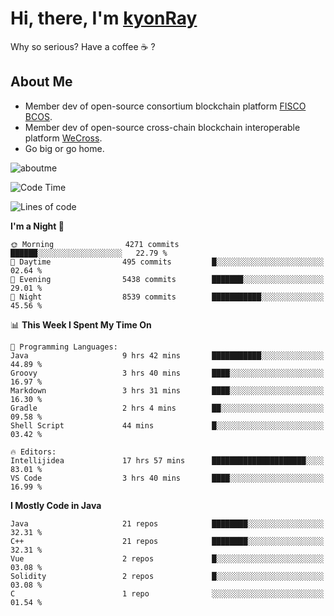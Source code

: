 # Hi, there, I'm [kyonRay](https://kyonRay.github.io)

Why so serious? Have a coffee ☕️ ?

## About Me

- Member dev of open-source consortium blockchain platform [FISCO BCOS](https://github.com/FISCO-BCOS).
- Member dev of open-source cross-chain blockchain interoperable platform [WeCross](https://github.com/WeBankBlockchain/WeCross).
- Go big or go home.

![aboutme](https://github-readme-stats.vercel.app/api?username=kyonRay&count_private=true&show_icons=true)

<!-- ![top-langs](https://github-readme-stats.vercel.app/api/top-langs/?username=kyonRay&layout=compact&hide=shell,html) -->

<!--START_SECTION:waka-->
![Code Time](http://img.shields.io/badge/Code%20Time-309%20hrs%2044%20mins-blue)

![Lines of code](https://img.shields.io/badge/From%20Hello%20World%20I%27ve%20Written-13.8%20million%20lines%20of%20code-blue)

**I'm a Night 🦉** 

```text
🌞 Morning                4271 commits        ██████░░░░░░░░░░░░░░░░░░░   22.79 % 
🌆 Daytime                495 commits         █░░░░░░░░░░░░░░░░░░░░░░░░   02.64 % 
🌃 Evening                5438 commits        ███████░░░░░░░░░░░░░░░░░░   29.01 % 
🌙 Night                  8539 commits        ███████████░░░░░░░░░░░░░░   45.56 % 
```


📊 **This Week I Spent My Time On** 

```text
💬 Programming Languages: 
Java                     9 hrs 42 mins       ███████████░░░░░░░░░░░░░░   44.89 % 
Groovy                   3 hrs 40 mins       ████░░░░░░░░░░░░░░░░░░░░░   16.97 % 
Markdown                 3 hrs 31 mins       ████░░░░░░░░░░░░░░░░░░░░░   16.30 % 
Gradle                   2 hrs 4 mins        ██░░░░░░░░░░░░░░░░░░░░░░░   09.58 % 
Shell Script             44 mins             █░░░░░░░░░░░░░░░░░░░░░░░░   03.42 % 

🔥 Editors: 
Intellijidea             17 hrs 57 mins      █████████████████████░░░░   83.01 % 
VS Code                  3 hrs 40 mins       ████░░░░░░░░░░░░░░░░░░░░░   16.99 % 
```

**I Mostly Code in Java** 

```text
Java                     21 repos            ████████░░░░░░░░░░░░░░░░░   32.31 % 
C++                      21 repos            ████████░░░░░░░░░░░░░░░░░   32.31 % 
Vue                      2 repos             █░░░░░░░░░░░░░░░░░░░░░░░░   03.08 % 
Solidity                 2 repos             █░░░░░░░░░░░░░░░░░░░░░░░░   03.08 % 
C                        1 repo              ░░░░░░░░░░░░░░░░░░░░░░░░░   01.54 % 
```




<!--END_SECTION:waka-->
